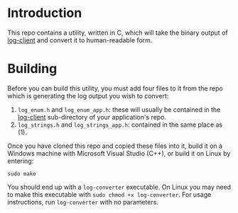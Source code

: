 # Introduction
This repo contains a utility, written in C, which will take the binary output of [log-client](https://github.com/RobMeades/log-client) and convert it to human-readable form.

# Building
Before you can build this utility, you must add four files to it from the repo which is generating the log output you wish to convert:

1. `log_enum.h` and `log_enum_app.h`: these will usually be contained in the [log-client](https://github.com/RobMeades/log-client) sub-directory of your application's repo.
2. `log_strings.h` and `log_strings_app.h`: contained in the same place as (1).

Once you have cloned this repo and copied these files into it, build it on a Windows machine with Microsoft Visual Studio (C++), or build it on Linux by entering:

`sudo make`

You should end up with a `log-converter` executable. On Linux you may need to make this executable with `sudo chmod +x log-converter`.  For usage instructions, run `log-converter` with no parameters.
